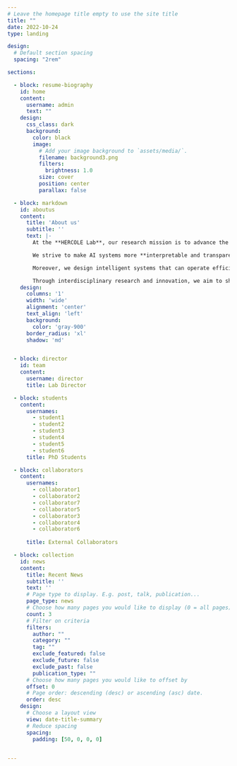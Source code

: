 ```yaml
---
# Leave the homepage title empty to use the site title
title: ""
date: 2022-10-24
type: landing

design:
  # Default section spacing
  spacing: "2rem"

sections:

  - block: resume-biography
    id: home
    content:
      username: admin
      text: ""
    design:
      css_class: dark
      background:
        color: black
        image:
          # Add your image background to `assets/media/`.
          filename: background3.png
          filters:
            brightness: 1.0
          size: cover
          position: center
          parallax: false

  - block: markdown
    id: aboutus
    content:
      title: 'About us'
      subtitle: ''
      text: |-
        At the **HERCOLE Lab**, our research mission is to advance the development of next-generation machine learning and artificial intelligence systems that are not only powerful, but also **understandable**, **resilient**, and **decentralized**.

        We strive to make AI systems more **interpretable and transparent** to human users, enabling greater trust and collaboration. We design algorithms that are **robust to adversarial attacks**, ensuring reliability in real-world conditions.

        Moreover, we design intelligent systems that can operate efficiently on edge devices, enabling **local decision-making**, enhancing **privacy**, and reducing reliance on centralized infrastructures.

        Through interdisciplinary research and innovation, we aim to shape AI that is more human-centered, secure, and scalable.
    design:
      columns: '1'
      width: 'wide'
      alignment: 'center'
      text_align: 'left'
      background:
        color: 'gray-900'
      border_radius: 'xl'
      shadow: 'md'


  - block: director
    id: team
    content:
      username: director
      title: Lab Director

  - block: students
    content:
      usernames:
        - student1
        - student2
        - student3
        - student4
        - student5
        - student6
      title: PhD Students

  - block: collaborators
    content:
      usernames:
        - collaborator1
        - collaborator2
        - collaborator7
        - collaborator5
        - collaborator3
        - collaborator4
        - collaborator6
        
      title: External Collaborators

  - block: collection
    id: news
    content:
      title: Recent News
      subtitle: ''
      text: ''
      # Page type to display. E.g. post, talk, publication...
      page_type: news
      # Choose how many pages you would like to display (0 = all pages)
      count: 3
      # Filter on criteria
      filters:
        author: ""
        category: ""
        tag: ""
        exclude_featured: false
        exclude_future: false
        exclude_past: false
        publication_type: ""
      # Choose how many pages you would like to offset by
      offset: 0
      # Page order: descending (desc) or ascending (asc) date.
      order: desc
    design:
      # Choose a layout view
      view: date-title-summary
      # Reduce spacing
      spacing:
        padding: [50, 0, 0, 0]

  
---
```

